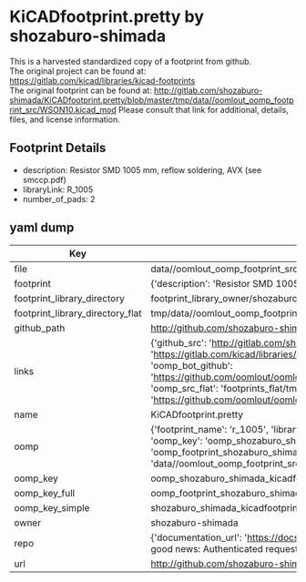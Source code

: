 # KiCADfootprint.pretty by shozaburo-shimada  
This is a harvested standardized copy of a footprint from github.  
The original project can be found at:  
https://gitlab.com/kicad/libraries/kicad-footprints  
The original footprint can be found at:
http://gitlab.com/shozaburo-shimada/KiCADfootprint.pretty/blob/master/tmp/data//oomlout_oomp_footprint_src/WSON10.kicad_mod
Please consult that link for additional, details, files, and license information.  
## Footprint Details
* description: Resistor SMD 1005 mm, reflow soldering, AVX (see smccp.pdf)  
* libraryLink: R_1005  
* number_of_pads: 2  
## yaml dump  
| Key | Value |  
| --- | --- |  
| file | data//oomlout_oomp_footprint_src/KiCADfootprint.pretty/R_1005.kicad_mod |  
| footprint | {'description': 'Resistor SMD 1005 mm, reflow soldering, AVX (see smccp.pdf)', 'libraryLink': 'R_1005', 'number_of_pads': 2} |  
| footprint_library_directory | footprint_library_owner/shozaburo-shimada_KiCADfootprint.pretty |  
| footprint_library_directory_flat | tmp/data//oomlout_oomp_footprint_src/footprints_flat/shozaburo_shimada_kicadfootprint_r_1005/working |  
| github_path | http://github.com/shozaburo-shimada/KiCADfootprint.pretty/blob/master/tmp/data//oomlout_oomp_footprint_src/R_1005.kicad_mod |  
| links | {'github_src': 'http://gitlab.com/shozaburo-shimada/KiCADfootprint.pretty/blob/master/tmp/data//oomlout_oomp_footprint_src/WSON10.kicad_mod', 'github_src_repo': 'https://gitlab.com/kicad/libraries/kicad-footprints', 'oomp_bot': 'tmp/data//oomlout_oomp_footprint_src/footprints/shozaburo_shimada_kicadfootprint_r_1005/working', 'oomp_bot_github': 'https://github.com/oomlout/oomlout_oomp_footprint_bot/tree/main/tmp/data//oomlout_oomp_footprint_src/footprints/shozaburo_shimada_kicadfootprint_r_1005/working', 'oomp_src_flat': 'footprints_flat/tmp/data//oomlout_oomp_footprint_src/footprints_flat/shozaburo_shimada_kicadfootprint_r_1005/working', 'oomp_src_flat_github': 'https://github.com/oomlout/oomlout_oomp_footprint_src/tree/main/tmp/data//oomlout_oomp_footprint_src/footprints_flat/shozaburo_shimada_kicadfootprint_r_1005/working'} |  
| name | KiCADfootprint.pretty |  
| oomp | {'footprint_name': 'r_1005', 'library_name': 'kicadfootprint', 'md5': '99b8e263e64079e3986da43e043c0ede', 'md5_10': '99b8e263e6', 'md5_5': '99b8e', 'md5_6': '99b8e2', 'oomp_key': 'oomp_shozaburo_shimada_kicadfootprint_r_1005', 'oomp_key_extra': 'oomp_footprint_shozaburo_shimada_kicadfootprint_r_1005', 'oomp_key_full': 'oomp_footprint_shozaburo_shimada_kicadfootprint_r_1005_99b8e2', 'oomp_key_simple': 'shozaburo_shimada_kicadfootprint_r_1005', 'original_filename': 'data//oomlout_oomp_footprint_src/KiCADfootprint.pretty/R_1005.kicad_mod', 'owner_name': 'shozaburo_shimada'} |  
| oomp_key | oomp_shozaburo_shimada_kicadfootprint_r_1005 |  
| oomp_key_full | oomp_footprint_shozaburo_shimada_kicadfootprint_r_1005 |  
| oomp_key_simple | shozaburo_shimada_kicadfootprint_r_1005 |  
| owner | shozaburo-shimada |  
| repo | {'documentation_url': 'https://docs.github.com/rest/overview/resources-in-the-rest-api#rate-limiting', 'message': "API rate limit exceeded for 84.66.142.224. (But here's the good news: Authenticated requests get a higher rate limit. Check out the documentation for more details.)"} |  
| url | http://github.com/shozaburo-shimada/KiCADfootprint.pretty |  

